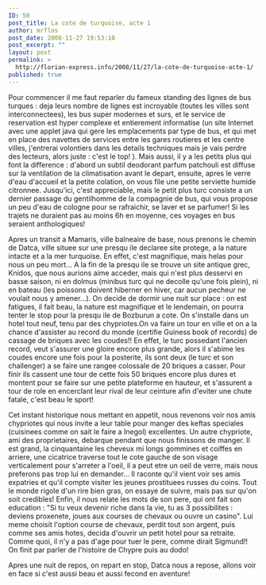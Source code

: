 ```yaml
---
ID: 50
post_title: La cote de turquoise, acte 1
author: mrflos
post_date: 2008-11-27 19:53:10
post_excerpt: ""
layout: post
permalink: >
  http://florian-express.info/2008/11/27/la-cote-de-turquoise-acte-1/
published: true
---
```

Pour commencer il me faut reparler du fameux standing des lignes de bus turques : deja leurs nombre de lignes est incroyable (toutes les villes sont interconnectees), les bus super modernes et surs, et le service de reservation est hyper complexe et entierement informatise (un site Internet avec une applet java qui gere les emplacements par type de bus, et qui met en place des navettes de services entre les gares routieres et les centre villes, j'entrerai volontiers dans les details techniques mais je vais perdre des lecteurs, alors juste : c'est le top! ). Mais aussi, il y a les petits plus qui font la difference : d'abord un subtil deodorant parfum patchouli est diffuse sur la ventilation de la climatisation avant le depart, ensuite, apres le verre d'eau d'accueil et la petite colation, on vous file une petite serviette humide citronnee. Jusqu'ici, c'est appreciable, mais le petit plus turc consiste a un dernier passage du gentilhomme de la compagnie de bus, qui vous propose un peu d'eau de cologne pour se rafraichir, se laver et se parfumer! Si les trajets ne duraient pas au moins 6h en moyenne, ces voyages en bus seraient anthologiques!

Apres un transit a Mamaris, ville balneaire de base, nous prenons le chemin de Datca, ville situee sur une presqu ile declaree site protege, a la nature intacte et a la mer turquoise. En effet, c'est magnifique, mais helas pour nous un peu mort... A la fin de la presqu ile se trouve un site antique grec, Knidos, que nous aurions aime acceder, mais qui n'est plus desservi en basse saison, ni en dolmus (minibus turc qui ne decolle qu'une fois plein), ni en bateau (les poissons doivent hiberner en hiver, car aucun pecheur ne voulait nous y amener...). On decide de dormir une nuit sur place : on est fatigues, il fait beau, la nature est magnifique et le lendemain, on pourra tenter le stop pour la presqu ile de Bozburun a cote. On s'installe dans un hotel tout neuf, tenu par des chypriotes.On va faire un tour en ville et on a la chance d'assister au record du monde (certifie Guiness book of records) de cassage de briques avec les coudes!! En effet, le turc possedant l'ancien record, veut s'assurer une gloire encore plus grande, alors il s'abime les coudes encore une fois pour la posterite, ils sont deux (le turc et son challenger) a se faire une rangee colossale de 20 briques a casser. Pour finir ils cassent une tour de cette fois 50 briques encore plus dures et montent pour se faire sur une petite plateforme en hauteur, et s'assurent a tour de role en encerclant leur rival de leur ceinture afin d'eviter une chute fatale, c'est beau le sport!

Cet instant historique nous mettant en appetit, nous revenons voir nos amis chypriotes qui nous invite a leur table pour manger des keftas speciales (cuisinees comme on sait le faire a Inegol) excellentes. Un autre chypriote, ami des proprietaires, debarque pendant que nous finissons de manger. Il est grand, la cinquantaine les cheveux mi longs gommines et coiffes en arriere, une cicatrice traverse tout le cote gauche de son visage verticalement pour s'arreter a l'oeil, il a peut etre un oeil de verre, mais nous preferons pas trop lui en demander... Il raconte qu'il vient voir ses amis expatries et qu'il compte visiter les jeunes prostituees russes du coins. Tout le monde rigole d'un rire bien gras, on essaye de suivre, mais pas sur qu'on soit credibles! Enfin, il nous relate les mots de son pere, qui ont fait son education : "Si tu veux devenir riche dans la vie, tu as 3 possibilites : deviens proxenete, joues aux courses de chevaux ou ouvre un casino". Lui meme choisit l'option course de chevaux, perdit tout son argent, puis comme ses amis hotes, decida d'ouvrir un petit hotel pour sa retraite. Comme quoi, il n'y a pas d'age pour tuer le pere, comme dirait Sigmund!! On finit par parler de l'histoire de Chypre puis au dodo!

Apres une nuit de repos, on repart en stop, Datca nous a repose, allons voir en face si c'est aussi beau et aussi fecond en aventure!
